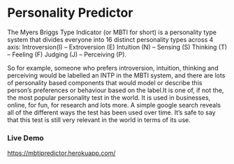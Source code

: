# Personality Predictor
The Myers Briggs Type Indicator (or MBTI for short) is a personality type system that divides everyone into 16 distinct personality types across 4 axis: 
Introversion(I) – Extroversion (E) 
Intuition (N) – Sensing (S) 
Thinking (T) – Feeling (F) 
Judging (J) – Perceiving (P).

So for example, someone who prefers introversion, intuition, thinking and perceiving would be labelled an INTP in the MBTI system, and there are lots of personality based components that would model or describe this person’s preferences or behaviour based on the label.It is one of, if not the, the most popular personality test in the world. It is used in businesses, online, for fun, for research and lots more. A simple google search reveals all of the different ways the test has been used over time. It’s safe to say that this test is still very relevant in the world in terms of its use.



### Live Demo
https://mbtipredictor.herokuapp.com/
